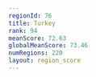 ```yaml
---
regionId: 76
title: Turkey
rank: 94
meanScore: 72.63
globalMeanScore: 73.46
numRegions: 220
layout: region_score
---
```

